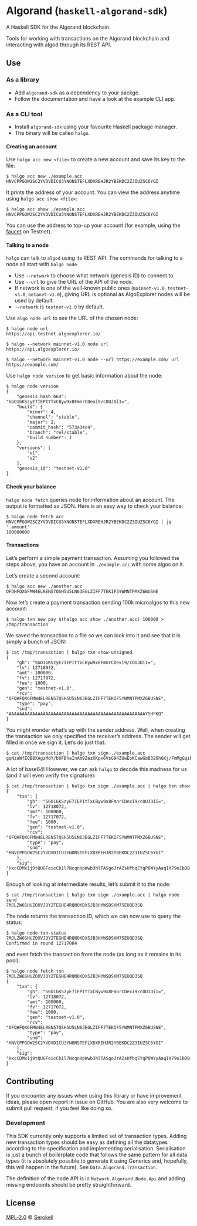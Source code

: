 # Algorand (`haskell-algorand-sdk`)

A Haskell SDK for the Algorand blockchain.

Tools for working with transactions on the Algorand blockchain
and interacting with algod through its REST API.


## Use

### As a library

* Add `algorand-sdk` as a dependency to your packge.
* Follow the documentation and have a look at the example CLI app.

### As a CLI tool

* Install `algorand-sdk` using your favourite Haskell package manager.
* The binary will be called `halgo`.

#### Creating an account

Use `halgo acc new <file>` to create a new account and save its key to the file:

```text
$ halgo acc new ./example.acc
HNVCPPGOW2SC2YVDVDICU3YNONSTEFLXDXREHJR2YBEKDC2Z3IUZSC6YGI
```

It prints the address of your account. You can view the address anytime
using `halgo acc show <file>`:

```text
$ halgo acc show ./example.acc
HNVCPPGOW2SC2YVDVDICU3YNONSTEFLXDXREHJR2YBEKDC2Z3IUZSC6YGI
```

You can use the address to top-up your account
(for example, using the [faucet] on Testnet).

[faucet]: https://bank.testnet.algorand.network/

#### Talking to a node

`halgo` can talk to `algod` using its REST API. The commands for talking
to a node all start with `halgo node`.

* Use `--network` to choose what network (genesis ID) to connect to.
* Use `--url` to give the URL of the API of the node.
* If network is one of the well-known public ones (`mainnet-v1.0`,
  `testnet-v1.0`, `betanet-v1.0`), giving URL is optional as AlgoExplorer
  nodes will be used by default.
*  `--network` is `testnet-v1.0` by default.

Use `algo node url` to see the URL of the chosen node:

```text
$ halgo node url
https://api.testnet.algoexplorer.io/

$ halgo --network mainnet-v1.0 node url
https://api.algoexplorer.io/

$ halgo --network mainnet-v1.0 node --url https://example.com/ url
https://example.com/
```

Use `halgo node version` to get basic information about the node:

```text
$ halgo node version
{
    "genesis_hash_b64": "SGO1GKSzyE7IEPItTxCByw9x8FmnrCDexi9/cOUJOiI=",
    "build": {
        "minor": 4,
        "channel": "stable",
        "major": 2,
        "commit_hash": "573a34c4",
        "branch": "rel/stable",
        "build_number": 1
    },
    "versions": [
        "v1",
        "v2"
    ],
    "genesis_id": "testnet-v1.0"
}
```

#### Check your balance

`halgo node fetch` queries node for information about an account. The output
is formatted as JSON. Here is an easy way to check your balance:

```text
$ halgo node fetch acc HNVCPPGOW2SC2YVDVDICU3YNONSTEFLXDXREHJR2YBEKDC2Z3IUZSC6YGI | jq '.amount'
100000000
```

#### Transactions

Let’s perform a simple payment transaction. Assuming you followed the steps above,
you have an account in `./example.acc` with some algos on it.

Let‘s create a second account:

```text
$ halgo acc new ./another.acc
OFQHFQX6FMW4ELREN57QSH5U5LN63EGLZIFF7TEKIF5YWMNTPMXZ6BUSNE
```

Now let’s create a payment transaction sending 100k microalgos to this new account:

```text
$ halgo txn new pay $(halgo acc show ./another.acc) 100000 > /tmp/transaction
```

We saved the transaction to a file so we can look into it and see that it is
simply a bunch of JSON:

```text
$ cat /tmp/transaction | halgo txn show-unsigned
{
    "gh": "SGO1GKSzyE7IEPItTxCByw9x8FmnrCDexi9/cOUJOiI=",
    "lv": 12718072,
    "amt": 100000,
    "fv": 12717072,
    "fee": 1000,
    "gen": "testnet-v1.0",
    "rcv": "OFQHFQX6FMW4ELREN57QSH5U5LN63EGLZIFF7TEKIF5YWMNTPMXZ6BUSNE",
    "type": "pay",
    "snd": "AAAAAAAAAAAAAAAAAAAAAAAAAAAAAAAAAAAAAAAAAAAAAAAAAAAAY5HFKQ"
}
```

You might wonder what’s up with the sender address. Well, when creating the
transaction we only specified the receiver’s address. The sender will get
filled in once we sign it. Let’s do just that:

```text
$ cat /tmp/transaction | halgo txn sign ./example.acc
gqNzaWfEQB8XAgzMdY/bUFBhaInAm9ZezXKpx6VsG94ZUwEoKCawGbB326hGKj/FmMgGqiF+/aNWwwfpmmCfsX+TxVAkiQSjdHhuiaNhbXTOAAGGoKNmZWXNA+iiZnbOAMIMEKNnZW6sdGVzdG5ldC12MS4womdoxCBIY7UYpLPITsgQ8i1PEIHLD3HwWaesIN7GL39w5Qk6IqJsds4Awg/4o3JjdsQgcWBywv4rLcIuJG9/CR+06tvtkMvKCl/MikF7izGzey+jc25kxCA7aie8zrakLWKjqNAqbw1zZTIVdx3iQ6Y6wEihi1naKaR0eXBlo3BheQ==
```

A lot of base64! However, we can ask `halgo` to decode this madness for us
(and it will even verify the signature):

```text
$ cat /tmp/transaction | halgo txn sign ./example.acc | halgo txn show
{
    "txn": {
        "gh": "SGO1GKSzyE7IEPItTxCByw9x8FmnrCDexi9/cOUJOiI=",
        "lv": 12718072,
        "amt": 100000,
        "fv": 12717072,
        "fee": 1000,
        "gen": "testnet-v1.0",
        "rcv": "OFQHFQX6FMW4ELREN57QSH5U5LN63EGLZIFF7TEKIF5YWMNTPMXZ6BUSNE",
        "type": "pay",
        "snd": "HNVCPPGOW2SC2YVDVDICU3YNONSTEFLXDXREHJR2YBEKDC2Z3IUZSC6YGI"
    },
    "sig": "HxcCDMx1j9tQUGFoicCb1l7NcqnHpWwb3hlTASgoJrAZsHfbqEYqP8WYyAaqIX79o1bDB+maYJ+xf5PFUCSJBA=="
}
```

Enough of looking at intermediate results, let’s submit it to the node:

```text
$ cat /tmp/transaction | halgo txn sign ./example.acc | halgo node send
7MJLZW6SHUZOXVJOY2TEGHE4RQNOKDX5JB3HYWSDSKM75EUQD3SQ
```

The node returns the transaction ID, which we can now use to query the status:

```text
$ halgo node txn-status 7MJLZW6SHUZOXVJOY2TEGHE4RQNOKDX5JB3HYWSDSKM75EUQD3SQ
Confirmed in round 12717084
```

and even fetch the transaction from the node (as long as it remains in its pool):

```text
$ halgo node fetch txn 7MJLZW6SHUZOXVJOY2TEGHE4RQNOKDX5JB3HYWSDSKM75EUQD3SQ
{
    "txn": {
        "gh": "SGO1GKSzyE7IEPItTxCByw9x8FmnrCDexi9/cOUJOiI=",
        "lv": 12718072,
        "amt": 100000,
        "fv": 12717072,
        "fee": 1000,
        "gen": "testnet-v1.0",
        "rcv": "OFQHFQX6FMW4ELREN57QSH5U5LN63EGLZIFF7TEKIF5YWMNTPMXZ6BUSNE",
        "type": "pay",
        "snd": "HNVCPPGOW2SC2YVDVDICU3YNONSTEFLXDXREHJR2YBEKDC2Z3IUZSC6YGI"
    },
    "sig": "HxcCDMx1j9tQUGFoicCb1l7NcqnHpWwb3hlTASgoJrAZsHfbqEYqP8WYyAaqIX79o1bDB+maYJ+xf5PFUCSJBA=="
}
```


## Contributing

If you encounter any issues when using this library or have improvement ideas,
please open report in issue on GitHub. You are also very welcome to submit
pull request, if you feel like doing so.

### Development

This SDK currently only supports a limited set of transaction types.
Adding new transaction types should be easy as defining all the datatypes
according to the specification and implementing serialisation. Serialisation
is just a bunch of boilerplate code that follows the same pattern for
all data types (it is absolutely possible to generate it using Generics
and, hopefully, this will happen in the future). See `Data.Algorand.Transaction`.

The definition of the node API is in `Network.Algorand.Node.Api` and adding
missing endpoints should be pretty straightforward.


## License

[MPL-2.0] © [Serokell]

[MPL-2.0]: https://spdx.org/licenses/MPL-2.0.html
[Serokell]: https://serokell.io/
